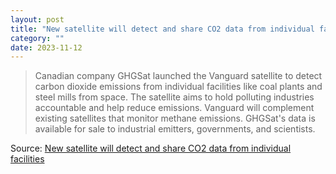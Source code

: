 ```yaml
---
layout: post
title: "New satellite will detect and share CO2 data from individual facilities"
category: ""
date: 2023-11-12
---
```


>Canadian company GHGSat launched the Vanguard satellite to detect carbon dioxide emissions from individual facilities like coal plants and steel mills from space. The satellite aims to hold polluting industries accountable and help reduce emissions. Vanguard will complement existing satellites that monitor methane emissions. GHGSat's data is available for sale to industrial emitters, governments, and scientists.

Source: [New satellite will detect and share CO2 data from individual facilities](https://www.reuters.com/business/environment/new-satellite-will-detect-share-co2-data-individual-facilities-2023-11-11/)
